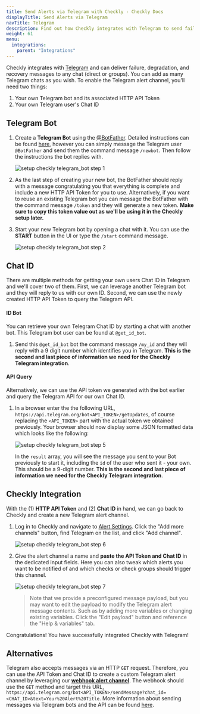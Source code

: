 ```yaml
---
title: Send Alerts via Telegram with Checkly - Checkly Docs
displayTitle: Send Alerts via Telegram
navTitle: Telegram
description: Find out how Checkly integrates with Telegram to send failure, degradation, and recovery messages to any chat.
weight: 61
menu:
  integrations:
    parent: "Integrations"
---
```


Checkly integrates with [Telegram](https://telegram.org/) and can 
deliver failure, degradation, and recovery messages to any chat (direct or groups). You can add as many Telegram chats as you wish.
To enable the Telegram alert channel, you'll need two things:

1. Your own Telegram bot and its associated HTTP API Token
2. Your own Telegram user's Chat ID

## Telegram Bot

1. Create a **Telegram Bot** using the [@BotFather](https://t.me/botfather). Detailed instructions can be found [here](https://core.telegram.org/bots), however you can simply message the Telegram user `@BotFather` and send them the command message `/newbot`. Then follow the instructions the bot replies with.
   
   ![setup checkly telegram_bot step 1](/docs/images/integrations/telegram/telegram_step1.png)


2. As the last step of creating your new bot, the BotFather should reply with a message congratulating you that everything is complete and include a new HTTP API Token for you to use. Alternatively, if you want to reuse an existing Telegram bot you can message the BotFather with the command message `/token` and they will generate a new token. **Make sure to copy this token value out as we'll be using it in the Checkly setup later.**

3. Start your new Telegram bot by opening a chat with it. You can use the **START** button in the UI or type the `/start` command message.

   ![setup checkly telegram_bot step 2](/docs/images/integrations/telegram/telegram_step2.png)

## Chat ID

There are multiple methods for getting your own users Chat ID in Telegram and we'll cover two of them. First, we can leverage another Telegram bot and they will reply to us with our own ID. Second, we can use the newly created HTTP API Token to query the Telegram API.

#### ID Bot

You can retrieve your own Telegram Chat ID by starting a chat with another bot. This Telegram bot user can be found at `@get_id_bot`. 

1. Send this `@get_id_bot` bot the command message `/my_id` and they will reply with a 9 digit number which identifies you in Telegram. **This is the second and last piece of information we need for the Checkly Telegram integration**.

#### API Query

Alternatively, we can use the API token we generated with the bot earlier and query the Telegram API for our own Chat ID.

1. In a browser enter the the following URL, `https://api.telegram.org/bot<API_TOKEN>/getUpdates`, of course replacing the `<API_TOKEN>` part with the actual token we obtained previously. Your browser should now display some JSON formatted data which looks like the following:

   ![setup checkly telegram_bot step 5](/docs/images/integrations/telegram/telegram_step5.png)

   In the `result` array, you will see the message you sent to your Bot previously to start it, including the `id` of the user who sent it - your own. This should be a 9-digit number. **This is the second and last piece of information we need for the Checkly Telegram integration**.

## Checkly Integration

With the (1) **HTTP API Token** and (2) **Chat ID** in hand, we can go back to Checkly and create a new Telegram alert channel.

1. Log in to Checkly and navigate to [Alert Settings](https://app.checklyhq.com/alert-settings/). 
   Click the "Add more channels" button, find Telegram on the list, and click "Add channel".

   ![setup checkly telegram_bot step 6](/docs/images/integrations/telegram/telegram_step6.png)


2. Give the alert channel a name and **paste the API Token and Chat ID** in the dedicated input fields. Here you can also tweak
which alerts you want to be notified of and which checks or check groups should trigger this channel.

   ![setup checkly telegram_bot step 7](/docs/images/integrations/telegram/telegram_step7.png)

   > Note that we provide a preconfigured message payload, but you may want to edit the payload to modify the Telegram alert message contents. Such as by adding more variables or changing existing variables. Click the "Edit payload" button and reference the "Help & variables" tab.


Congratulations! You have successfully integrated Checkly with Telegram!

## Alternatives

Telegram also accepts messages via an HTTP `GET` request. Therefore, you can use the API Token and Chat ID to create a custom Telegram alert channel by leveraging our [**webhook alert channel**](/docs/alerting-and-retries/webhooks/). The webhook should use the `GET` method and target this URL, `https://api.telegram.org/bot<API_TOKEN>/sendMessage?chat_id=<CHAT_ID>&text=Your%20Alert%20Title`. More information about sending messages via Telegram bots and the API can be found [here](https://core.telegram.org/bots/api#sendmessage).
